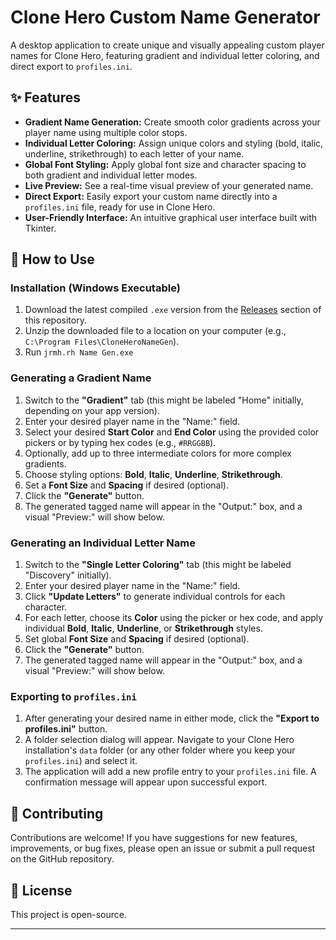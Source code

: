 # Clone Hero Custom Name Generator

A desktop application to create unique and visually appealing custom player names for Clone Hero, featuring gradient and individual letter coloring, and direct export to `profiles.ini`.

## ✨ Features

* **Gradient Name Generation:** Create smooth color gradients across your player name using multiple color stops.
* **Individual Letter Coloring:** Assign unique colors and styling (bold, italic, underline, strikethrough) to each letter of your name.
* **Global Font Styling:** Apply global font size and character spacing to both gradient and individual letter modes.
* **Live Preview:** See a real-time visual preview of your generated name.
* **Direct Export:** Easily export your custom name directly into a `profiles.ini` file, ready for use in Clone Hero.
* **User-Friendly Interface:** An intuitive graphical user interface built with Tkinter.

## 🚀 How to Use

### Installation (Windows Executable)

1.  Download the latest compiled `.exe` version from the [Releases](https://github.com/iamjrmh/CloneHeroColorGen/releases) section of this repository.
2.  Unzip the downloaded file to a location on your computer (e.g., `C:\Program Files\CloneHeroNameGen`).
3.  Run `jrmh.rh Name Gen.exe`

### Generating a Gradient Name

1.  Switch to the **"Gradient"** tab (this might be labeled "Home" initially, depending on your app version).
2.  Enter your desired player name in the "Name:" field.
3.  Select your desired **Start Color** and **End Color** using the provided color pickers or by typing hex codes (e.g., `#RRGGBB`).
4.  Optionally, add up to three intermediate colors for more complex gradients.
5.  Choose styling options: **Bold**, **Italic**, **Underline**, **Strikethrough**.
6.  Set a **Font Size** and **Spacing** if desired (optional).
7.  Click the **"Generate"** button.
8.  The generated tagged name will appear in the "Output:" box, and a visual "Preview:" will show below.

### Generating an Individual Letter Name

1.  Switch to the **"Single Letter Coloring"** tab (this might be labeled "Discovery" initially).
2.  Enter your desired player name in the "Name:" field.
3.  Click **"Update Letters"** to generate individual controls for each character.
4.  For each letter, choose its **Color** using the picker or hex code, and apply individual **Bold**, **Italic**, **Underline**, or **Strikethrough** styles.
5.  Set global **Font Size** and **Spacing** if desired (optional).
6.  Click the **"Generate"** button.
7.  The generated tagged name will appear in the "Output:" box, and a visual "Preview:" will show below.

### Exporting to `profiles.ini`

1.  After generating your desired name in either mode, click the **"Export to profiles.ini"** button.
2.  A folder selection dialog will appear. Navigate to your Clone Hero installation's `data` folder (or any other folder where you keep your `profiles.ini`) and select it.
3.  The application will add a new profile entry to your `profiles.ini` file. A confirmation message will appear upon successful export.

## 🤝 Contributing

Contributions are welcome! If you have suggestions for new features, improvements, or bug fixes, please open an issue or submit a pull request on the GitHub repository.

## 📄 License

This project is open-source.

---

